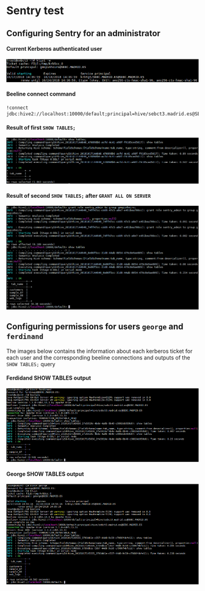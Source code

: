 # Sentry test

## Configuring Sentry for an administrator

#### Current Kerberos authenticated user

![](../png/kinit_current_user.png)

#### Beeline connect command
```
!connect jdbc:hive2://localhost:10000/default;principal=hive/sebct3.madrid.es@SEBC.MADRID.ES
```

#### Result of first `SHOW TABLES;`

![](../png/no_grant_show_tables.png)

#### Result of second `SHOW TABLES;` after `GRANT ALL ON SERVER`
![](../png/with_grant_show_tables.png)

## Configuring permissions for users `george` and `ferdinand`
The images below contains the information about each kerberos ticket for each user and the corresponding beeline connections and outputs of the `SHOW TABLES;` query

#### Ferdidand SHOW TABLES output
![](../png/ferdinand_show_tables.png)
#### George SHOW TABLES output
![](../png/george_show_tables.png)

